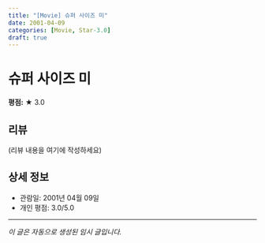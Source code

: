 ```yaml
---
title: "[Movie] 슈퍼 사이즈 미"
date: 2001-04-09
categories: [Movie, Star-3.0]
draft: true
---
```


# 슈퍼 사이즈 미

**평점:** ★ 3.0

## 리뷰

(리뷰 내용을 여기에 작성하세요)

## 상세 정보

- 관람일: 2001년 04월 09일
- 개인 평점: 3.0/5.0

---

*이 글은 자동으로 생성된 임시 글입니다.*
